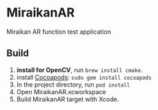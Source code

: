 # MiraikanAR

Miraikan AR function test application

## Build
1. **install for OpenCV**, run `brew install cmake`.
2. install [Cocoapods](https://cocoapods.org/): `sudo gem install cocoapods`
3. In the project directory, run `pod install`
4. Open MiraikanAR.xcworkspace
5. Build MiraikanAR target with Xcode.
